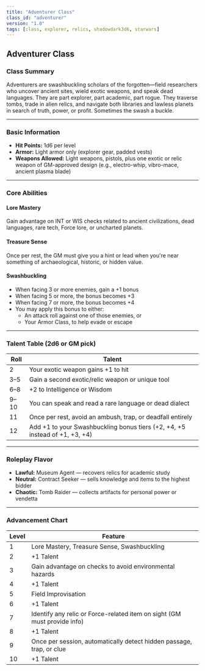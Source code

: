 ```yaml
---
title: "Adventurer Class"
class_id: "adventurer"
version: "1.0"
tags: [class, explorer, relics, shadowdark3d6, starwars]
---
```


## Adventurer Class

### Class Summary

Adventurers are swashbuckling scholars of the forgotten—field researchers who uncover ancient sites, wield exotic weapons, and speak dead languages. They are part explorer, part academic, part rogue. They traverse tombs, trade in alien relics, and navigate both libraries and lawless planets in search of truth, power, or profit. Sometimes the swash a buckle.

---

### Basic Information

- **Hit Points:** 1d6 per level  
- **Armor:** Light armor only (explorer gear, padded vests)  
- **Weapons Allowed:** Light weapons, pistols, plus one exotic or relic weapon of GM-approved design (e.g., electro-whip, vibro-mace, ancient plasma blade)  

---

### Core Abilities

#### Lore Mastery

Gain advantage on INT or WIS checks related to ancient civilizations, dead languages, rare tech, Force lore, or uncharted planets.

#### Treasure Sense

Once per rest, the GM must give you a hint or lead when you're near something of archaeological, historic, or hidden value.

#### Swashbuckling

- When facing 3 or more enemies, gain a +1 bonus  
- When facing 5 or more, the bonus becomes +3  
- When facing 7 or more, the bonus becomes +4  
- You may apply this bonus to either:  
  - An attack roll against one of those enemies, or  
  - Your Armor Class, to help evade or escape  

---

### Talent Table (2d6 or GM pick)

| Roll | Talent |
|------|--------|
| 2    | Your exotic weapon gains +1 to hit |
| 3–5  | Gain a second exotic/relic weapon or unique tool |
| 6–8  | +2 to Intelligence or Wisdom |
| 9–10 | You can speak and read a rare language or dead dialect |
| 11   | Once per rest, avoid an ambush, trap, or deadfall entirely |
| 12   | Add +1 to your Swashbuckling bonus tiers (+2, +4, +5 instead of +1, +3, +4) |

---

### Roleplay Flavor

- **Lawful:** Museum Agent — recovers relics for academic study  
- **Neutral:** Contract Seeker — sells knowledge and items to the highest bidder  
- **Chaotic:** Tomb Raider — collects artifacts for personal power or vendetta  

---

### Advancement Chart

| Level | Feature |
|-------|---------|
| 1     | Lore Mastery, Treasure Sense, Swashbuckling |
| 2     | +1 Talent |
| 3     | Gain advantage on checks to avoid environmental hazards |
| 4     | +1 Talent |
| 5     | Field Improvisation |
| 6     | +1 Talent |
| 7     | Identify any relic or Force-related item on sight (GM must provide info) |
| 8     | +1 Talent |
| 9     | Once per session, automatically detect hidden passage, trap, or clue |
| 10    | +1 Talent |
